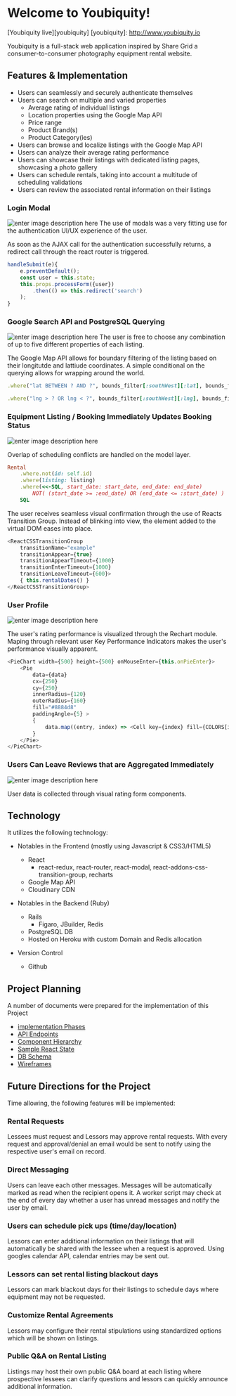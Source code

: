 Welcome to Youbiquity!
======================

[Youbiquity live][youbiquity]
[youbiquity]: http://www.youbiquity.io

Youbiquity is a full-stack web application inspired by Share Grid a consumer-to-consumer photography equipment rental website.

## Features & Implementation
- Users can seamlessly and securely authenticate themselves
- Users can search on multiple and varied properties
	- Average rating of individual listings
	- Location properties using the Google Map API
	- Price range
	- Product Brand(s)
	- Product Category(ies)
- Users can browse and localize listings with the Google Map API
- Users can analyze their average rating performance
- Users can showcase their listings with dedicated listing pages, showcasing a photo gallery
- Users can schedule rentals, taking into account a multitude of scheduling validations
- Users can review the associated rental information on their listings

### Login Modal
![enter image description here](docs/screenshots/login.png)
The use of modals was a very fitting use for the authentication UI/UX experience of the user.

As soon as the AJAX call for the authentication successfully returns, a redirect call through the react router is triggered.

```Javascript
handleSubmit(e){
	e.preventDefault();
	const user = this.state;
	this.props.processForm({user})
		.then(() => this.redirect('search')
	);
}
```

### Google Search API and PostgreSQL Querying
![enter image description here](docs/screenshots/search.png)
The user is free to choose any combination of up to five different properties of each listing.

The Google Map API allows for boundary filtering of the listing based on their longitutde and lattiude coordinates.  A simple conditional on the querying allows for wrapping around the world.

```Ruby
.where("lat BETWEEN ? AND ?", bounds_filter[:southWest][:lat], bounds_filter[:northEast][:lat])
```

```Ruby
.where("lng > ? OR lng < ?", bounds_filter[:southWest][:lng], bounds_filter[:northEast][:lng])
```

### Equipment Listing / Booking Immediately Updates Booking Status
![enter image description here](docs/screenshots/listing.png)

Overlap of scheduling conflicts are handled on the model layer.

```Ruby
Rental
	.where.not(id: self.id)
	.where(listing: listing)
	.where(<<-SQL, start_date: start_date, end_date: end_date)
		NOT( (start_date >= :end_date) OR (end_date <= :start_date) )
	SQL
```

The user receives seamless visual confirmation through the use of Reacts Transition Group.  Instead of blinking into view, the element added to the virtual DOM eases into place.

```Javascript
<ReactCSSTransitionGroup
	transitionName="example"
	transitionAppear={true}
	transitionAppearTimeout={1000}
	transitionEnterTimeout={1000}
	transitionLeaveTimeout={600}>
	{ this.rentalDates() }
</ReactCSSTransitionGroup>
```

### User Profile
![enter image description here](docs/screenshots/rating_profile.png)

The user's rating performance is visualized through the Rechart module.  Maping through relevant user Key Performance Indicators makes the user's performance visually apparent.

```Javascript
<PieChart width={500} height={500} onMouseEnter={this.onPieEnter}>
	<Pie
		data={data}
		cx={250}
		cy={250}
		innerRadius={120}
		outerRadius={160}
		fill="#8884d8"
		paddingAngle={5} >
		{
			data.map((entry, index) => <Cell key={index} fill={COLORS[index % COLORS.length]}/>)
		}
	</Pie>
</PieChart>
```

### Users Can Leave Reviews that are Aggregated Immediately
![enter image description here](docs/screenshots/reviews.png)

User data is collected through visual rating form components.

## Technology
It utilizes the following technology:
 - Notables in the Frontend (mostly using Javascript & CSS3/HTML5)
	 - React
		 - react-redux, react-router, react-modal, react-addons-css-transition-group, recharts
	 - Google Map API
	 - Cloudinary CDN

 - Notables in the Backend (Ruby)
	 - Rails
		 - Figaro, JBuilder, Redis
	 - PostgreSQL DB
	 - Hosted on Heroku with custom Domain and Redis allocation

- Version Control
	- Github

## Project Planning
A number of documents were prepared for the implementation of this Project
- [implementation Phases](docs/planning_readme.md)
- [API Endpoints](docs/api-endpoints.md)
- [Component Hierarchy](docs/component-hierarchy.md)
- [Sample React State](docs/sample-state.md)
- [DB Schema](docs/schema.md)
- [Wireframes](docs/wireframes)

## Future Directions for the Project

Time allowing, the following features will be implemented:

### Rental Requests

Lessees must request and Lessors may approve rental requests.  With every request and approval/denial an email would be sent to notify using the respective user's email on record.

### Direct Messaging

Users can leave each other messages.  Messages will be automatically marked as read when the recipient opens it.  A worker script may check at the end of every day whether a user has unread messages and notify the user by email.

### Users can schedule pick ups (time/day/location)
Lessors can enter additional information on their listings that will automatically be shared with the lessee when a request is approved.  Using googles calendar API, calendar entries may be sent out.

### Lessors can set rental listing blackout days
Lessors can mark blackout days for their listings to schedule days where equipment may not be requested.

### Customize Rental Agreements
Lessors may configure their rental stipulations using standardized options which will be shown on listings.

### Public Q&A on Rental Listing
Listings may host their own public Q&A board at each listing where prospective lessees can clarify questions and lessors can quickly announce additional information.
